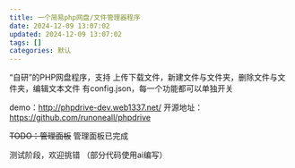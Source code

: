 ```yaml
---
title: 一个简易php网盘/文件管理器程序
date: 2024-12-09 13:07:02
updated: 2024-12-09 13:07:02
tags: []
categories: 默认
---
```


“自研”的PHP网盘程序，支持 上传下载文件，新建文件与文件夹，删除文件与文件夹，编辑文本文件
有config.json，每一个功能都可以单独开关

demo：http://phpdrive-dev.web1337.net/
开源地址：https://github.com/runoneall/phpdrive

~~TODO：管理面板~~ 管理面板已完成

测试阶段，欢迎挑错
（部分代码使用ai编写）

